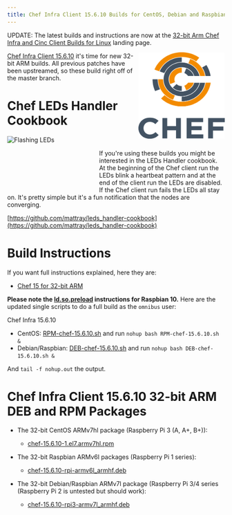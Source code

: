 ```yaml
---
title: Chef Infra Client 15.6.10 Builds for CentOS, Debian and Raspbian on 32-bit ARM
---
```


UPDATE: The latest builds and instructions are now at the [32-bit Arm Chef Infra and Cinc Client Builds for Linux](/arm/) landing page.

<a href="https://github.com/chef/chef"><img src="/assets/chef-logo.png" alt="Chef" width="200" height="200" align="right" /></a>

[Chef Infra Client 15.6.10](https://discourse.chef.io/t/chef-infra-client-15-6-10-released/16388) it's time for new 32-bit ARM builds. All previous patches have been upstreamed, so these build right off of the master branch.

# Chef LEDs Handler Cookbook

<a href="https://github.com/mattray/leds_handler-cookbook"><img src="/assets/flashing_leds.gif" alt="Flashing LEDs" width="213" height="120" align="left" /></a>&nbsp;&nbsp;&nbsp;&nbsp;

If you're using these builds you might be interested in the LEDs Handler cookbook. At the beginning of the Chef client run the LEDs blink a heartbeat pattern and at the end of the client run the LEDs are disabled. If the Chef client run fails the LEDs all stay on. It's pretty simple but it's a fun notification that the nodes are converging.

[https://github.com/mattray/leds_handler-cookbook](https://github.com/mattray/leds_handler-cookbook)

# Build Instructions

If you want full instructions explained, here they are:

- [Chef 15 for 32-bit ARM](/2019/05/18/chef-15-on-arm)

**Please note the [ld.so.preload](/2019/09/14/installing-raspbian-10-0-on-a-raspberry-pi) instructions for Raspbian 10.** Here are the updated single scripts to do a full build as the `omnibus` user:

Chef Infra 15.6.10
- CentOS: [RPM-chef-15.6.10.sh](/assets/RPM-chef-15.6.10.sh) and run `nohup bash RPM-chef-15.6.10.sh &`
- Debian/Raspbian: [DEB-chef-15.6.10.sh](/assets/DEB-chef-15.6.10.sh) and run  `nohup bash DEB-chef-15.6.10.sh &`

And `tail -f nohup.out` the output.

# Chef Infra Client 15.6.10 32-bit ARM DEB and RPM Packages

- The 32-bit CentOS ARMv7hl package (Raspberry Pi 3 (A, A+, B+)):
  - [chef-15.6.10-1.el7.armv7hl.rpm](https://www.dropbox.com/s/ipox8yvncx3eamm/chef-15.6.10-1.el7.armv7hl.rpm?raw=1)

- The 32-bit Raspbian ARMv6l packages (Raspberry Pi 1 series):
  - [chef-15.6.10-rpi-armv6l_armhf.deb](https://www.dropbox.com/s/q9jqy3dl82tb6pu/chef-15.6.10-rpi-armv6l_armhf.deb?raw=1)

- The 32-bit Debian/Raspbian ARMv7l package (Raspberry Pi 3/4 series (Raspberry Pi 2 is untested but should work):
  - [chef-15.6.10-rpi3-armv7l_armhf.deb](https://www.dropbox.com/s/g3hhoo375uk8dqf/chef-15.6.10-rpi3-armv7l_armhf.deb?raw=1)
